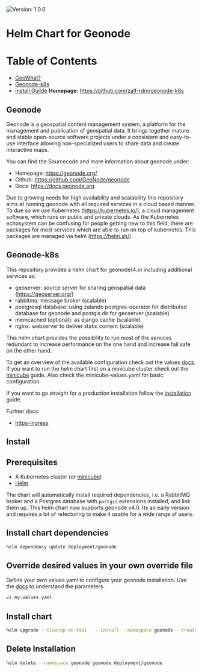
![Version: 1.0.0](https://img.shields.io/badge/Version-1.0.0-informational?style=flat-square)

# Helm Chart for Geonode

Table of Contents
=================
- [GeoWhat?](#Geonode)
- [Geonode-k8s](#geonode-k8s)
- [Install Guilde](#install)
**Homepage:** <https://github.com/zalf-rdm/geonode-k8s>

Geonode
-------

Geonode is a geospatial content management system, a platform for the management and publication of geospatial data. It brings together mature
and stable open-source software projects under a consistent and easy-to-use interface allowing non-specialized users to share data and
create interactive maps.

You can find the Sourcecode and more information about geonode under:
- Homepage: https://geonode.org/
- Github: https://github.com/GeoNode/geonode
- Docs: https://docs.geonode.org

Due to growing needs for high availability and scalability this repository aims at running geonode with all required services in a cloud based manner. To due so we use Kubernetes (https://kubernetes.io/), a cloud management software, which runs on public and private clouds. As the Kubernetes echosystem can be confusing for people getting new to this field, there are packages for most services which are able to run on top of kubernetes. This packages are managed via helm (https://helm.sh/).

Geonode-k8s
-----------

This repository provides a helm chart for geonode(4.x) including additional services as:
- geoserver: source server for sharing geospatial data  (https://geoserver.org/)
- rabbitmq: message broker (scalable)
- postgresql database: using zalando postgres-operator for distributed database for geonode and postgis db for geoserver (scalable)
- memcached (optional): as django cache (scalable)
- nginx: webserver to deliver static content (scalable)

This helm chart provides the possibility to run most of the services redundant to increase performance on the one hand and increase fail safe on the other hand.

To get an overview of the available configuration check out the values [docs](deployment/geonode/README.md). If you want to run the helm chart first on a minicube cluster check out the [minicube](docs/minicube-installation.md) guide. Also check the minicube-values.yaml for basic configuration. 

If you want to go straight for a production installation follow the [installation](#install) guide.

Furhter docs:
- [https-ingress](docs/https-ingress.md)

Install
-------

## Prerequisites

* A Kubernetes cluster (or [minicube](docs/minicube-installation.md))
* [Helm](https://helm.sh/)

The chart will automatically install required dependencies, i.e. a RabbitMQ broker and a Postgres database with `postgis` extensions installed, and link them up.
This helm chart now supports geonode v4.0. Its an early version and requires a lot of refectoring to make it usable for a wide range of users.

## Install chart dependencies
```bash
helm dependency update deployment/geonode
```

## Override desired values in your own override file
Define your own values.yaml to configure your geonode installation. Use the [docs](deployment/geonode/README.md) to understand the parameters.

```bash
vi my-values.yaml
```

## Install chart
```bash
helm upgrade --cleanup-on-fail   --install --namespace geonode --create-namespace --values my-values.yaml geonode deployment/geonode
```

## Delete Installation
```bash
helm delete --namespace geonode geonode deployment/geonode
```
